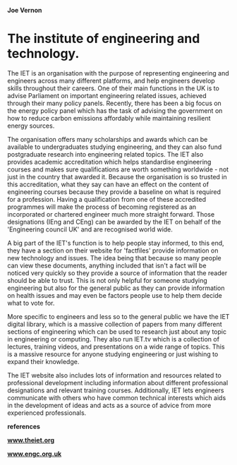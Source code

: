 **Joe Vernon**

# The institute of engineering and technology.

The IET is an organisation with the purpose of representing engineering and
engineers across many different platforms, and help engineers develop skills
throughout their careers. One of their main functions in the UK is to advise
Parliament on important engineering related issues, achieved through their many
policy panels. Recently, there has been a big focus on the energy policy panel
which has the task of advising the government on how to reduce carbon emissions
affordably while maintaining resilient energy sources.

The organisation offers many scholarships and awards which can be available to
undergraduates studying engineering, and they can also fund postgraduate
research into engineering related topics. The IET also provides academic
accreditation which helps standardise engineering courses and makes sure
qualifications are worth something worldwide - not just in the country that
awarded it. Because the organisation is so trusted in this accreditation, what
they say can have an effect on the content of engineering courses because they
provide a baseline on what is required for a profession. Having a qualification
from one of these accredited programmes will make the process of becoming
registered as an incorporated or chartered engineer much more straight forward.
Those designations (IEng and CEng) can be awarded by the IET on behalf of the
'Engineering council UK' and are recognised world wide.

A big part of the IET's function is to help people stay informed, to this end,
they have a section on their website for 'factfiles' provide information on new
technology and issues. The idea being that because so many people can view these
documents, anything included that isn't a fact will be noticed very quickly so
they provide a source of information that the reader should be able to trust.
This is not only helpful for someone studying engineering but also for the
general public as they can provide information on health issues and may even be
factors people use to help them decide what to vote for.

More specific to engineers and less so to the general public we have the IET
digital library, which is a massive collection of papers from many different
sections of engineering which can be used to research just about any topic in
engineering or computing. They also run IET.tv which is a collection of
lectures, training videos, and presentations on a wide range of topics. This is
a massive resource for anyone studying engineering or just wishing to expand
their knowledge.

The IET website also includes lots of information and resources related to
professional development including information about different professional
designations and relevant training courses. Additionally, IET lets engineers
communicate with others who have common technical interests which aids in the
development of ideas and acts as a source of advice from more experienced
professionals.

**references**

**www.theiet.org**

**www.engc.org.uk**
